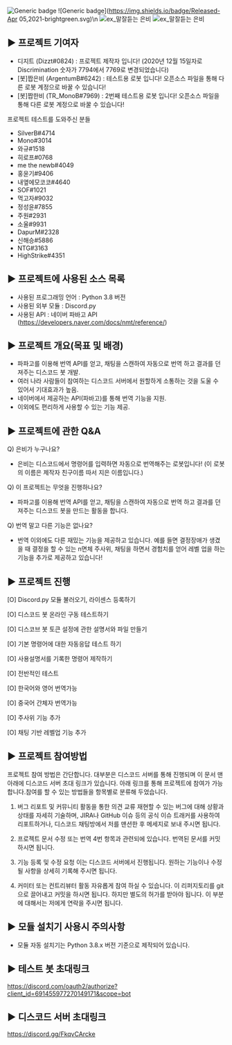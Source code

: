 ![Generic badge](https://img.shields.io/badge/Version-Nightly_91-green.svg)
![Generic badge](https://img.shields.io/badge/Released-Apr 05,2021-brightgreen.svg)\n
![ex_말잘듣는 은비](./preview/pre1.png)
![ex_말잘듣는 은비](./preview/pre2.png)



▶ 프로젝트 기여자
------

- 디지트 (Dizzt#0824) : 프로젝트 제작자 입니다! (2020년 12월 15일자로 Discrimination 숫자가 7794에서 7769로 변경되었습니다)
- [봇]짭은비 (ArgentumB#6242) : 테스트용 로봇 입니다! 오픈소스 파일을 통해 다른 로봇 계정으로 바꿀 수 있습니다!
- [봇]짭한비 (TR_MonoB#7969) : 2번째 테스트용 로봇 입니다! 오픈소스 파일을 통해 다른 로봇 계정으로 바꿀 수 있습니다!

프로젝트 테스트를 도와주신 분들
- SilverB#4714
- Mono#3014
- 와규#1518
- 히로프#0768
- me the newb#4049
- 홍윤기#9406
- 내옆에모코코#4640
- SOF#1021
- 먹고자#9032
- 정성윤#7855
- 주원#2931
- 소울#9931
- DapurM#2328
- 신해승#5886
- NTG#3163
- HighStrike#4351



▶ 프로젝트에 사용된 소스 목록
------

- 사용된 프로그래밍 언어 : Python 3.8 버전
- 사용된 외부 모듈 : Discord.py
- 사용된 API : 네이버 파바고 API (https://developers.naver.com/docs/nmt/reference/)



▶ 프로젝트 개요(목표 및 배경)
------

- 파파고를 이용해 번역 API를 얻고, 채팅을 스캔하여 자동으로 번역 하고 결과를 던져주는 디스코드 봇 개발.
- 여러 나라 사람들이 참여하는 디스코드 서버에서 원할하게 소통하는 것을 도울 수 있어서 기대효과가 높음.
- 네이버에서 제공하는 API(파바고)를 통해 번역 기능을 지원.
- 이외에도 편리하게 사용할 수 있는 기능 제공.



▶ 프로젝트에 관한 Q&A
------

Q) 은비가 누구나요?
- 은비는 디스코드에서 명령어를 입력하면 자동으로 번역해주는 로봇입니다! (이 로봇의 이름은 제작자 친구이름 따서 지은 이름입니다.)

Q) 이 프로젝트는 무엇을 진행하나요? 
- 파파고를 이용해 번역 API를 얻고, 채팅을 스캔하여 자동으로 번역 하고 결과를 던져주는 디스코드 봇을 만드는 활동을 합니다.

Q) 번역 말고 다른 기능은 없나요? 
- 번역 이외에도 다른 재밌는 기능을 제공하고 있습니다. 예를 들면 결정장애가 생겼을 때 결정을 할 수 있는 n면체 주사위, 채팅을 하면서 경험치를 얻어 레벨 업을 하는 기능을 추가로 제공하고 있습니다! 



▶ 프로젝트 진행
------

[O] Discord.py 모듈 불러오기, 라이센스 등록하기

[O] 디스코드 봇 온라인 구동 테스트하기

[O] 디스코브 봇 토큰 설정에 관한 설명서와 파일 만들기

[O] 기본 명령어에 대한 자동응답 테스트 하기

[O] 사용설명서를 기록한 명령어 제작하기

[O] 전반적인 테스트

[O] 한국어와 영어 번역가능

[O] 중국어 간체자 번역가능

[O] 주사위 기능 추가

[O] 채팅 기반 레벨업 기능 추가




▶ 프로젝트 참여방법
------

프로젝트 참여 방법은 간단합니다. 대부분은 디스코드 서버를 통해 진행되며 이 문서 맨 아래에 디스코드 서버 초대 링크가 있습니다. 아래 링크를 통해 프로젝트에 참여가 가능합니다.참여를 할 수 있는 방법들을 항목별로 분류해 두었습니다.

1. 버그 리포트 및 커뮤니티 활동을 통한 의견 교류
재현할 수 있는 버그에 대해 상황과 상태를 자세히 기술하며, JIRA나 GitHub 이슈 등의 공식 이슈 트래커를 사용하여 리포트하거나, 디스코드 채팅방에서 저를 맨션한 후 메세지로 보내 주시면 됩니다. 

2. 프로젝트 문서 수정 또는 번역
4번 항목과 관련되에 있습니다. 번역된 문서를 커밋하시면 됩니다.

3. 기능 등록 및 수정 요청
이는 디스코드 서버에서 진행됩니다. 원하는 기능이나 수정될 사항을 상세히 기록해 주시면 됩니다.

4. 커미터 또는 컨트리뷰터 활동
자유롭게 참여 하실 수 있습니다. 이 리퍼지토리를 git으로 끌어내고 커밋을 하시면 됩니다. 하지만 별도의 허가를 받아야 됩니다. 이 부분에 대해서는 저에게 연락을 주시면 됩니다.



▶ 모듈 설치기 사용시 주의사항
------

- 모듈 자동 설치기는 Python 3.8.x 버전 기준으로 제작되어 있습니다.



▶ 테스트 봇 초대링크
------

https://discord.com/oauth2/authorize?client_id=691455977270149171&scope=bot




▶ 디스코드 서버 초대링크
------

https://discord.gg/FkqvCArcke
